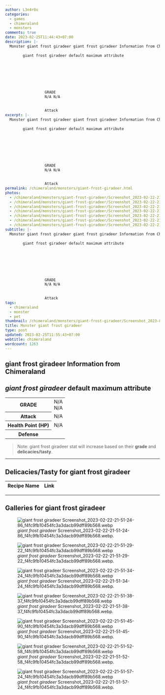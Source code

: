 ```yaml
---
author: L3n4r0x
categories:
  - games
  - chimeraland
  - monsters
comments: true
date: 2023-02-25T11:44:43+07:00
description: |-
  Monster giant frost giradeer giant frost giradeer Information from Chimeraland
      
        giant frost giradeer default maximum attribute
      
      
        
          
            
              
                
                  GRADE
                  N/A N/A
                
                
                  Attack
excerpt: |-
  Monster giant frost giradeer giant frost giradeer Information from Chimeraland
      
        giant frost giradeer default maximum attribute
      
      
        
          
            
              
                
                  GRADE
                  N/A N/A
                
                
                  Attack
permalink: /chimeraland/monsters/giant-frost-giradeer.html
photos:
  - /chimeraland/monsters/giant-frost-giradeer/Screenshot_2023-02-22-21-51-24-86_f4fc9fb10454fc3a3dacb99dff89b568.webp
  - /chimeraland/monsters/giant-frost-giradeer/Screenshot_2023-02-22-21-51-29-22_f4fc9fb10454fc3a3dacb99dff89b568.webp
  - /chimeraland/monsters/giant-frost-giradeer/Screenshot_2023-02-22-21-51-34-24_f4fc9fb10454fc3a3dacb99dff89b568.webp
  - /chimeraland/monsters/giant-frost-giradeer/Screenshot_2023-02-22-21-51-38-37_f4fc9fb10454fc3a3dacb99dff89b568.webp
  - /chimeraland/monsters/giant-frost-giradeer/Screenshot_2023-02-22-21-51-45-90_f4fc9fb10454fc3a3dacb99dff89b568.webp
  - /chimeraland/monsters/giant-frost-giradeer/Screenshot_2023-02-22-21-51-52-58_f4fc9fb10454fc3a3dacb99dff89b568.webp
  - /chimeraland/monsters/giant-frost-giradeer/Screenshot_2023-02-22-21-51-57-24_f4fc9fb10454fc3a3dacb99dff89b568.webp
subtitle: |-
  Monster giant frost giradeer giant frost giradeer Information from Chimeraland
      
        giant frost giradeer default maximum attribute
      
      
        
          
            
              
                
                  GRADE
                  N/A N/A
                
                
                  Attack
tags:
  - chimeraland
  - monster
  - pet
thumbnail: /chimeraland/monsters/giant-frost-giradeer/Screenshot_2023-02-22-21-51-24-86_f4fc9fb10454fc3a3dacb99dff89b568.webp
title: Monster giant frost giradeer
type: post
updated: 2023-02-25T11:55:43+07:00
webtitle: chimeraland
wordcount: 1263
---
```


<link
  rel="stylesheet"
  href="https://rawcdn.githack.com/dimaslanjaka/Web-Manajemen/870a349/css/bootstrap-5-3-0-alpha3-wrapper.css"
/>
<section id="bootstrap-wrapper">
  <div data-bs-theme="dark">
    <h2>giant frost giradeer Information from Chimeraland</h2>
    <h2 id="attribute">
      <i>giant frost giradeer</i> default maximum attribute
    </h2>
    <div class="row">
      <div class="col mb-2">
        <div class="card">
          <div class="card-body">
            <table>
              <tr>
                <th>GRADE</th>
                <td>N/A <br />N/A</td>
              </tr>
              <tr>
                <th>Attack</th>
                <td>N/A</td>
              </tr>
              <tr>
                <th>Health Point (HP)</th>
                <td>N/A</td>
              </tr>
              <tr>
                <th>Defense</th>
                <td></td>
              </tr>
            </table>
          </div>
        </div>
      </div>
    </div>
    <blockquote class="bd-callout bd-callout-warning">
      Note: giant frost giradeer stat will increase based on their
      <b>grade</b> and <b>delicacies/tasty</b>.
    </blockquote>
    <hr />
    <h2 id="delicacies">Delicacies/Tasty for giant frost giradeer</h2>
    <div class="card">
      <div class="card-body">
        <div class="table-responsive">
          <table class="table table-striped">
            <thead>
              <tr>
                <th>Recipe Name</th>
                <th>Link</th>
              </tr>
            </thead>
            <tbody></tbody>
          </table>
        </div>
      </div>
    </div>
    <hr />
    <div id="gallery">
      <h2>Galleries for giant frost giradeer</h2>
      <div class="row">
        <div class="col-lg-6 col-12">
          <figure>
            <img
              src="https://www.webmanajemen.com/chimeraland/monsters/giant-frost-giradeer/Screenshot_2023-02-22-21-51-24-86_f4fc9fb10454fc3a3dacb99dff89b568.webp"
              alt="giant frost giradeer Screenshot_2023-02-22-21-51-24-86_f4fc9fb10454fc3a3dacb99dff89b568.webp"
            />
            <figcaption style="word-wrap: break-word">
              <i>giant frost giradeer</i>
              Screenshot_2023-02-22-21-51-24-86_f4fc9fb10454fc3a3dacb99dff89b568.webp.
            </figcaption>
          </figure>
        </div>
        <div class="col-lg-6 col-12">
          <figure>
            <img
              src="https://www.webmanajemen.com/chimeraland/monsters/giant-frost-giradeer/Screenshot_2023-02-22-21-51-29-22_f4fc9fb10454fc3a3dacb99dff89b568.webp"
              alt="giant frost giradeer Screenshot_2023-02-22-21-51-29-22_f4fc9fb10454fc3a3dacb99dff89b568.webp"
            />
            <figcaption style="word-wrap: break-word">
              <i>giant frost giradeer</i>
              Screenshot_2023-02-22-21-51-29-22_f4fc9fb10454fc3a3dacb99dff89b568.webp.
            </figcaption>
          </figure>
        </div>
        <div class="col-lg-6 col-12">
          <figure>
            <img
              src="https://www.webmanajemen.com/chimeraland/monsters/giant-frost-giradeer/Screenshot_2023-02-22-21-51-34-24_f4fc9fb10454fc3a3dacb99dff89b568.webp"
              alt="giant frost giradeer Screenshot_2023-02-22-21-51-34-24_f4fc9fb10454fc3a3dacb99dff89b568.webp"
            />
            <figcaption style="word-wrap: break-word">
              <i>giant frost giradeer</i>
              Screenshot_2023-02-22-21-51-34-24_f4fc9fb10454fc3a3dacb99dff89b568.webp.
            </figcaption>
          </figure>
        </div>
        <div class="col-lg-6 col-12">
          <figure>
            <img
              src="https://www.webmanajemen.com/chimeraland/monsters/giant-frost-giradeer/Screenshot_2023-02-22-21-51-38-37_f4fc9fb10454fc3a3dacb99dff89b568.webp"
              alt="giant frost giradeer Screenshot_2023-02-22-21-51-38-37_f4fc9fb10454fc3a3dacb99dff89b568.webp"
            />
            <figcaption style="word-wrap: break-word">
              <i>giant frost giradeer</i>
              Screenshot_2023-02-22-21-51-38-37_f4fc9fb10454fc3a3dacb99dff89b568.webp.
            </figcaption>
          </figure>
        </div>
        <div class="col-lg-6 col-12">
          <figure>
            <img
              src="https://www.webmanajemen.com/chimeraland/monsters/giant-frost-giradeer/Screenshot_2023-02-22-21-51-45-90_f4fc9fb10454fc3a3dacb99dff89b568.webp"
              alt="giant frost giradeer Screenshot_2023-02-22-21-51-45-90_f4fc9fb10454fc3a3dacb99dff89b568.webp"
            />
            <figcaption style="word-wrap: break-word">
              <i>giant frost giradeer</i>
              Screenshot_2023-02-22-21-51-45-90_f4fc9fb10454fc3a3dacb99dff89b568.webp.
            </figcaption>
          </figure>
        </div>
        <div class="col-lg-6 col-12">
          <figure>
            <img
              src="https://www.webmanajemen.com/chimeraland/monsters/giant-frost-giradeer/Screenshot_2023-02-22-21-51-52-58_f4fc9fb10454fc3a3dacb99dff89b568.webp"
              alt="giant frost giradeer Screenshot_2023-02-22-21-51-52-58_f4fc9fb10454fc3a3dacb99dff89b568.webp"
            />
            <figcaption style="word-wrap: break-word">
              <i>giant frost giradeer</i>
              Screenshot_2023-02-22-21-51-52-58_f4fc9fb10454fc3a3dacb99dff89b568.webp.
            </figcaption>
          </figure>
        </div>
        <div class="col-lg-6 col-12">
          <figure>
            <img
              src="https://www.webmanajemen.com/chimeraland/monsters/giant-frost-giradeer/Screenshot_2023-02-22-21-51-57-24_f4fc9fb10454fc3a3dacb99dff89b568.webp"
              alt="giant frost giradeer Screenshot_2023-02-22-21-51-57-24_f4fc9fb10454fc3a3dacb99dff89b568.webp"
            />
            <figcaption style="word-wrap: break-word">
              <i>giant frost giradeer</i>
              Screenshot_2023-02-22-21-51-57-24_f4fc9fb10454fc3a3dacb99dff89b568.webp.
            </figcaption>
          </figure>
        </div>
      </div>
    </div>
  </div>
</section>